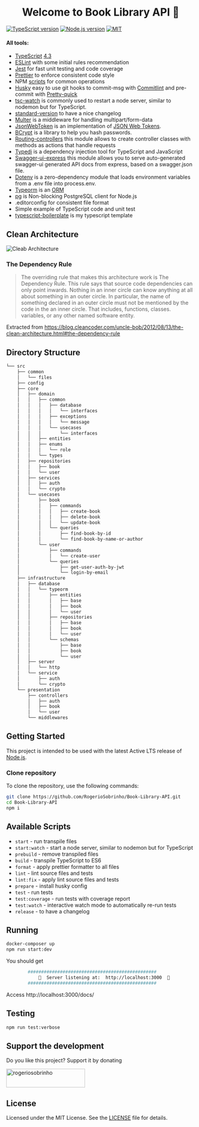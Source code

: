 <h1 align="center">Welcome to Book Library API 👋</h1>

[![TypeScript version][ts-badge]][typescript-4-3]
[![Node.js version][nodejs-badge]][nodejs]
[![MIT][license-badge]][license]

#### All tools:

-   [TypeScript][typescript] [4.3][typescript-4-3]
-   [ESLint][eslint] with some initial rules recommendation
-   [Jest][jest] for fast unit testing and code coverage
-   [Prettier][prettier] to enforce consistent code style
-   NPM [scripts](#available-scripts) for common operations
-   [Husky][husky] easy to use git hooks to commit-msg with [Commitlint][commitlint] and pre-commit with [Pretty-quick][pretty-quick]
-   [tsc-watch][tsc-watch] is commonly used to restart a node server, similar to nodemon but for TypeScript.
-   [standard-version][standard-version] to have a nice changelog
-   [Multer][multer] is a middleware for handling multipart/form-data
-   [JsonWebToken][jsonwebtoken] is an implementation of [JSON Web Tokens][jwtexplain].
-   [BCrypt][bcrypt] is a library to help you hash passwords.
-   [Routing-controllers][routing-controllers] this module allows to create controller classes with methods as actions that handle requests
-   [Typedi][typedi] is a dependency injection tool for TypeScript and JavaScript
-   [Swagger-ui-express][swagger-ui-express] this module allows you to serve auto-generated swagger-ui generated API docs from express, based on a swagger.json file.
-   [Dotenv][dotenv] is a zero-dependency module that loads environment variables from a .env file into process.env.
-   [Typeorm][typeorm] is an [ORM][orm]
-   [pg][pg] is Non-blocking PostgreSQL client for Node.js
-   .editorconfig for consistent file format
-   Simple example of TypeScript code and unit test
-   [typescript-boilerplate][typescript-boilerplate] is my typescript template

## Clean Architecture

![Cleab Architecture](https://blog.cleancoder.com/uncle-bob/images/2012-08-13-the-clean-architecture/CleanArchitecture.jpg)

### The Dependency Rule

> The overriding rule that makes this architecture work is The Dependency Rule. This rule says that source code dependencies can only point inwards. Nothing in an inner circle can know anything at all about something in an outer circle. In particular, the name of something declared in an outer circle must not be mentioned by the code in the an inner circle. That includes, functions, classes. variables, or any other named software entity.

Extracted from https://blog.cleancoder.com/uncle-bob/2012/08/13/the-clean-architecture.html#the-dependency-rule

## Directory Structure

```bash
└── src
    ├── common
    │   └── files
    ├── config
    ├── core
    │   ├── domain
    │   │   ├── common
    │   │   │   ├── database
    │   │   │   │   └── interfaces
    │   │   │   ├── exceptions
    │   │   │   │   └── message
    │   │   │   └── usecases
    │   │   │       └── interfaces
    │   │   ├── entities
    │   │   ├── enums
    │   │   │   └── role
    │   │   └── types
    │   ├── repositories
    │   │   ├── book
    │   │   └── user
    │   ├── services
    │   │   ├── auth
    │   │   └── crypto
    │   └── usecases
    │       ├── book
    │       │   ├── commands
    │       │   │   ├── create-book
    │       │   │   ├── delete-book
    │       │   │   └── update-book
    │       │   └── queries
    │       │       ├── find-book-by-id
    │       │       └── find-book-by-name-or-author
    │       └── user
    │           ├── commands
    │           │   └── create-user
    │           └── queries
    │               ├── get-user-auth-by-jwt
    │               └── login-by-email
    ├── infrastructure
    │   ├── database
    │   │   └── typeorm
    │   │       ├── entities
    │   │       │   ├── base
    │   │       │   ├── book
    │   │       │   └── user
    │   │       ├── repositories
    │   │       │   ├── base
    │   │       │   ├── book
    │   │       │   └── user
    │   │       └── schemas
    │   │           ├── base
    │   │           ├── book
    │   │           └── user
    │   ├── server
    │   │   └── http
    │   └── service
    │       ├── auth
    │       └── crypto
    └── presentation
        ├── controllers
        │   ├── auth
        │   ├── book
        │   └── user
        └── middlewares
```

## Getting Started

This project is intended to be used with the latest Active LTS release of [Node.js][nodejs].

### Clone repository

To clone the repository, use the following commands:

```sh
git clone https://github.com/RogerioSobrinho/Book-Library-API.git
cd Book-Library-API
npm i
```

## Available Scripts

-   `start` - run transpile files
-   `start:watch` - start a node server, similar to nodemon but for TypeScript
-   `prebuild` - remove transpiled files
-   `build` - transpile TypeScript to ES6
-   `format` - apply prettier formatter to all files
-   `lint` - lint source files and tests
-   `lint:fix` - apply lint source files and tests
-   `prepare` - install husky config
-   `test` - run tests
-   `test:coverage` - run tests with coverage report
-   `test:watch` - interactive watch mode to automatically re-run tests
-   `release` - to have a changelog

## Running

```sh
docker-composer up
npm run start:dev
```

You should get

```sh
        ################################################
            🏁  Server listening at:  http://localhost:3000  🏁
        ################################################
```

Access http://localhost:3000/docs/

## Testing

```sh
npm run test:verbose
```

## Support the development

Do you like this project? Support it by donating

<a href="https://www.buymeacoffee.com/rogeriosobrinho"> <img src="https://cdn.buymeacoffee.com/buttons/v2/default-yellow.png" height="50" width="210" alt="rogeriosobrinho" /></a>

## License

Licensed under the MIT License. See the [LICENSE][license] file for details.

[ts-badge]: https://img.shields.io/badge/TypeScript-4.3-blue.svg
[nodejs-badge]: https://img.shields.io/badge/Node.js->=%2014.16-blue.svg
[nodejs]: https://nodejs.org/dist/latest-v14.x/docs/api/
[typescript]: https://www.typescriptlang.org/
[typescript-4-3]: https://www.typescriptlang.org/docs/handbook/release-notes/typescript-4-3.html
[license-badge]: https://img.shields.io/badge/License-MIT-yellow.svg
[license]: https://github.com/RogerioSobrinho/node-typescript-boilerplate/blob/main/LICENSE
[jest]: https://facebook.github.io/jest/
[eslint]: https://github.com/eslint/eslint
[wiki-js-tests]: https://github.com/jsynowiec/node-typescript-boilerplate/wiki/Unit-tests-in-plain-JavaScript
[prettier]: https://prettier.io
[commitlint]: https://github.com/conventional-changelog/commitlint
[pretty-quick]: https://github.com/azz/pretty-quick
[tsc-watch]: https://github.com/gilamran/tsc-watch
[standard-version]: https://github.com/conventional-changelog/standard-version
[husky]: https://github.com/typicode/husky
[repo-template-action]: https://github.com/RogerioSobrinho/node-typescript-boilerplate/generate
[multer]: https://www.npmjs.com/package/multer
[jsonwebtoken]: https://www.npmjs.com/package/jsonwebtoken
[jwtexplain]: https://tools.ietf.org/html/rfc7519
[bcrypt]: https://www.npmjs.com/package/bcrypt
[routing-controllers]: https://github.com/typestack/routing-controllers
[typedi]: https://www.npmjs.com/package/typedi
[swagger-ui-express]: https://www.npmjs.com/package/swagger-ui-express
[dotenv]: https://www.npmjs.com/package/dotenv
[typeorm]: https://typeorm.io/#/
[orm]: https://en.wikipedia.org/wiki/Object%E2%80%93relational_mapping
[pg]: https://www.npmjs.com/package/pg
[typescript-boilerplate]: https://github.com/RogerioSobrinho/node-typescript-boilerplate
